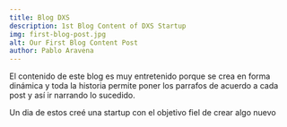 ```yaml
---
title: Blog DXS
description: 1st Blog Content of DXS Startup
img: first-blog-post.jpg
alt: Our First Blog Content Post
author: Pablo Aravena
---
```

El contenido de este blog es muy entretenido porque se crea en forma dinámica y toda la historia permite poner los parrafos de acuerdo a cada post y así ir narrando lo sucedido.

Un dia de estos creé una startup con el objetivo fiel de crear algo nuevo